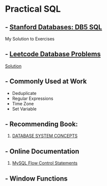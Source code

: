 # Practical SQL
## - [Stanford Databases: DB5 SQL](https://lagunita.stanford.edu/courses/DB/SQL/SelfPaced/courseware/ch-sql/seq-exercise-sql_social_query_core/)
My Solution to Exercises
## - [Leetcode Database Problems](https://leetcode.com/problemset/database/)
[Solution](https://github.com/qw924/practicalSQL/tree/master/leetcode)

## - Commonly Used at Work
- Deduplicate 
- Regular Expressions
- Time Zone
- Set Variable

## - Recommending Book: 
1. [DATABASE SYSTEM CONCEPTS](https://kakeboksen.td.org.uit.no/Database%20System%20Concepts%206th%20edition.pdf)

## - Online Documentation
1. [MySQL Flow Control Statements](https://dev.mysql.com/doc/refman/5.7/en/flow-control-statements.html)

## - Window Functions
